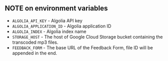 ## NOTE on environment variables

- `ALGOLIA_API_KEY` - Algolia API key
- `ALGOLIA_APPLICATION_ID` - Algolia application ID
- `ALGOLIA_INDEX` - Algolia index name
- `STORAGE_HOST` - The host of Google Cloud Storage bucket containing the transcoded mp3 files.
- `FEEDBACK_FORM` - The base URL of the Feedback Form, file ID will be appended in the end.

